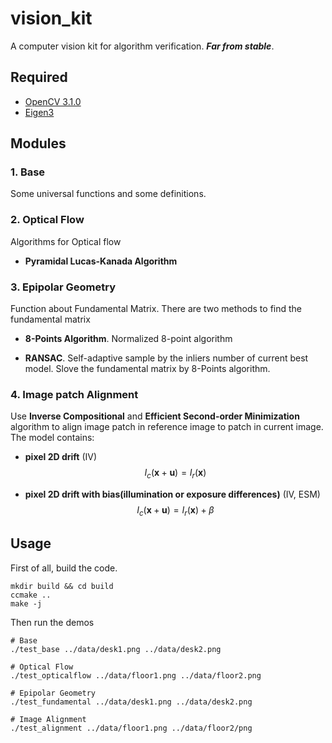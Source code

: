 # vision_kit

A computer vision kit for algorithm verification. ***Far from stable***.

## Required
* [OpenCV 3.1.0](https://github.com/opencv/opencv/tree/3.1.0)
* [Eigen3](https://github.com/RLovelett/eigen/tree/3.3.3)

## Modules

### 1. **Base**
Some universal functions and some definitions.

### 2. **Optical Flow**
Algorithms for Optical flow

* **Pyramidal  Lucas-Kanada Algorithm**

### 3. **Epipolar Geometry**
Function about Fundamental Matrix. There are two methods to find the fundamental matrix
* **8-Points Algorithm**. Normalized 8-point algorithm 

* **RANSAC**. Self-adaptive sample by the inliers number of current best model.  Slove the fundamental matrix by 8-Points algorithm.

### 4. **Image patch Alignment**
Use **Inverse Compositional** and **Efficient Second-order Minimization** algorithm to align image patch in reference image to patch in current image. The model contains:

* **pixel 2D drift** (IV)
$$I_c(\mathbf x + \mathbf u) = I_r(\mathbf x)$$

* **pixel 2D drift with bias(illumination or exposure differences)** (IV, ESM)
$$I_c(\mathbf x + \mathbf u) = I_r(\mathbf x) + \beta$$

## Usage
First of all, build the code.
```
mkdir build && cd build
ccmake ..
make -j
```
Then run the demos
```
# Base
./test_base ../data/desk1.png ../data/desk2.png

# Optical Flow
./test_opticalflow ../data/floor1.png ../data/floor2.png

# Epipolar Geometry
./test_fundamental ../data/desk1.png ../data/desk2.png

# Image Alignment
./test_alignment ../data/floor1.png ../data/floor2/png
```